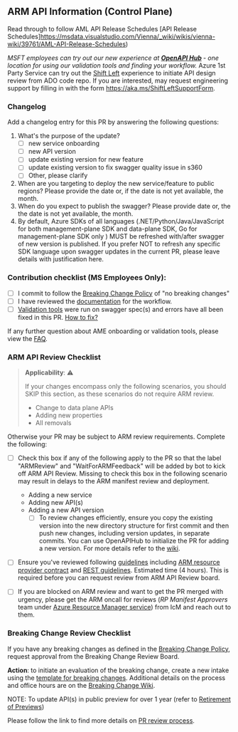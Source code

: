 ## ARM API Information (Control Plane)

Read through to follow AML API Release Schedules [API Release Schedules]https://msdata.visualstudio.com/Vienna/_wiki/wikis/vienna-wiki/39761/AML-API-Release-Schedules)

<i>MSFT employees can try out our new experience at <b>[OpenAPI Hub](https://aka.ms/openapiportal) </b> - one location for using our validation tools and finding your workflow.
</i>
Azure 1st Party Service can try out the [Shift Left](https://aka.ms/ShiftLeft) experience to initiate API design review from ADO code repo.  If you are interested, may request engineering support by filling in with the form https://aka.ms/ShiftLeftSupportForm.

### Changelog
Add a changelog entry for this PR by answering the following questions:
  1. What's the purpose of the update?
      - [ ] new service onboarding
      - [ ] new API version
      - [ ] update existing version for new feature
      - [ ] update existing version to fix swagger quality issue in s360
      - [ ] Other, please clarify
  2. When are you targeting to deploy the new service/feature to public regions? Please provide the date or, if the date is not yet available, the month.
  3. When do you expect to publish the swagger? Please provide date or, the the date is not yet available, the month.
  4. By default, Azure SDKs of all languages (.NET/Python/Java/JavaScript for both management-plane SDK and data-plane SDK, Go for management-plane SDK only ) MUST be refreshed with/after swagger of new version is published. If you prefer NOT to refresh any specific SDK language upon swagger updates in the current PR, please leave details with justification here.

### Contribution checklist (MS Employees Only):
- [ ] I commit to follow the [Breaking Change Policy](https://aka.ms/AzBreakingChangesPolicy) of "no breaking changes"
- [ ] I have reviewed the [documentation](https://aka.ms/ameonboard) for the workflow.
- [ ] [Validation tools](https://aka.ms/swaggertools) were run on swagger spec(s) and errors have all been fixed in this PR. [How to fix?](https://aka.ms/ci-fix)

If any further question about AME onboarding or validation tools, please view the [FAQ](https://aka.ms/faqinprreview).

### ARM API Review Checklist

> **Applicability**: :warning:
>
> If your changes encompass only the following scenarios, you should SKIP this section, as these scenarios do not require ARM review.
> - Change to data plane APIs
> - Adding new properties
> - All removals

Otherwise your PR may be subject to ARM review requirements. Complete the following:
- [ ] Check this box if any of the following apply to the PR so that the label "ARMReview" and "WaitForARMFeedback" will be added by bot to kick off ARM API Review.  Missing to check this box in the following scenario may result in delays to the ARM manifest review and deployment.
  - Adding a new service
  - Adding new API(s)
  - Adding a new API version
    -[ ] To review changes efficiently, ensure you copy the existing version into the new directory structure for first commit and then push new changes, including version updates, in separate commits. You can use OpenAPIHub to initialize the PR for adding a new version. For more details refer to the [wiki](https://dev.azure.com/azure-sdk/internal/_wiki/wikis/internal.wiki/208/OpenAPI-Hub-Adding-new-API-version).

- [ ] Ensure you've reviewed following [guidelines](https://aka.ms/rpguidelines) including [ARM resource provider contract](https://github.com/Azure/azure-resource-manager-rpc) and [REST guidelines](https://github.com/microsoft/api-guidelines/blob/vNext/azure/Guidelines.md). Estimated time (4 hours). This is required before you can request review from ARM API Review board.

- [ ] If you are blocked on ARM review and want to get the PR merged with urgency, please get the ARM oncall for reviews (*RP Manifest Approvers* team under <ins>Azure Resource Manager service</ins>) from IcM and reach out to them.

### Breaking Change Review Checklist
If you have any breaking changes as defined in the [Breaking Change Policy](https://aka.ms/AzBreakingChangesPolicy/), request approval from the Breaking Change Review Board.

**Action**: to initiate an evaluation of the breaking change, create a new intake using the [template for breaking changes](https://aka.ms/Breakingchangetemplate). Additional details on the process and office hours are on the [Breaking Change Wiki](https://dev.azure.com/msazure/AzureWiki/_wiki/wikis/AzureWiki.wiki/37684/Breaking-Changes).

NOTE: To update API(s) in public preview for over 1 year (refer to [Retirement of Previews](https://dev.azure.com/msazure/AzureWiki/_wiki/wikis/AzureWiki.wiki/37683/Retirement-of-Previews))

Please follow the link to find more details on [PR review process](https://aka.ms/SwaggerPRReview).
